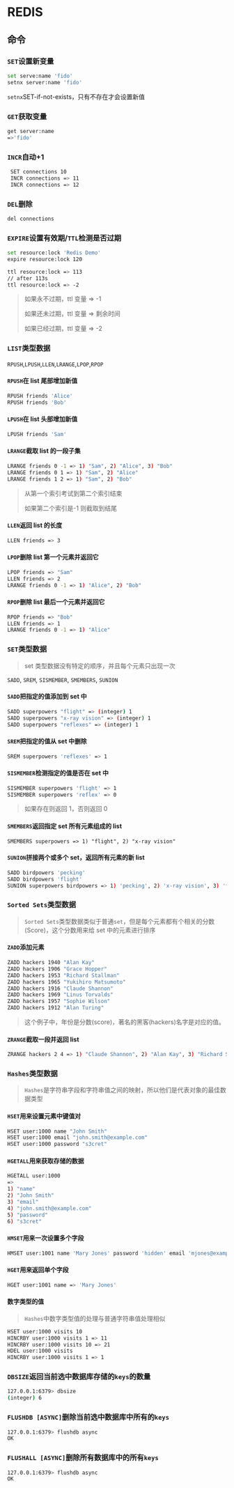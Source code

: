 # REDIS

## 命令

### `SET`设置新变量

```bash
set serve:name 'fido'
setnx server:name 'fido'
```

`setnx`SET-if-not-exists，只有不存在才会设置新值

### `GET`获取变量

```bash
get server:name
=>'fido'
```

### `INCR`自动+1

```bash
 SET connections 10
 INCR connections => 11
 INCR connections => 12
```

### `DEL`删除

```bash
del connections
```

### `EXPIRE`设置有效期/`TTL`检测是否过期

```bash
set resource:lock 'Redis Demo'
expire resource:lock 120

ttl resource:lock => 113
// after 113s
ttl resource:lock => -2
```

> 如果永不过期，ttl 变量 => -1
>
> 如果还未过期，ttl 变量 => 剩余时间
>
> 如果已经过期，ttl 变量 => -2

### `LIST`类型数据

`RPUSH`,`LPUSH`,`LLEN`,`LRANGE`,`LPOP`,`RPOP`

#### `RPUSH`在 list 尾部增加新值

```bash
RPUSH friends 'Alice'
RPUSH friends 'Bob'
```

#### `LPUSH`在 list 头部增加新值

```bash
LPUSH friends 'Sam'
```

#### `LRANGE`截取 list 的一段子集

```bash
LRANGE friends 0 -1 => 1) "Sam", 2) "Alice", 3) "Bob"
LRANGE friends 0 1 => 1) "Sam", 2) "Alice"
LRANGE friends 1 2 => 1) "Sam", 2) "Bob"
```

> 从第一个索引考试到第二个索引结束
>
> 如果第二个索引是-1 则截取到结尾

#### `LLEN`返回 list 的长度

```bash
LLEN friends => 3
```

#### `LPOP`删除 list 第一个元素并返回它

```bash
LPOP friends => "Sam"
LLEN friends => 2
LRANGE friends 0 -1 => 1) "Alice", 2) "Bob"
```

#### `RPOP`删除 list 最后一个元素并返回它

```bash
RPOP friends => "Bob"
LLEN friends => 1
LRANGE friends 0 -1 => 1) "Alice"
```

### `SET`类型数据

> set 类型数据没有特定的顺序，并且每个元素只出现一次

`SADD`, `SREM`, `SISMEMBER`, `SMEMBERS`, `SUNION`

#### `SADD`把指定的值添加到 set 中

```bash
SADD superpowers "flight" => (integer) 1
SADD superpowers "x-ray vision" => (integer) 1
SADD superpowers "reflexes" => (integer) 1
```

#### `SREM`把指定的值从 set 中删除

```bash
SREM superpowers 'reflexes' => 1
```

#### `SISMEMBER`检测指定的值是否在 set 中

```bash
SISMEMBER superpowers 'flight' => 1
SISMEMBER superpowers 'reflex' => 0
```

> 如果存在则返回 1，否则返回 0

#### `SMEMBERS`返回指定 set 所有元素组成的 list

```ba
SMEMBERS superpowers => 1) "flight", 2) "x-ray vision"
```

#### `SUNION`拼接两个或多个 set，返回所有元素的新 list

```bash
SADD birdpowers 'pecking'
SADD birdpowers 'flight'
SUNION superpowers birdpowers => 1) 'pecking', 2) 'x-ray vision', 3) 'flight'
```

### `Sorted Sets`类型数据

> `Sorted Sets`类型数据类似于普通`set`，但是每个元素都有个相关的分数(Score)，这个分数用来给 set 中的元素进行排序

#### `ZADD`添加元素

```bash
ZADD hackers 1940 "Alan Kay"
ZADD hackers 1906 "Grace Hopper"
ZADD hackers 1953 "Richard Stallman"
ZADD hackers 1965 "Yukihiro Matsumoto"
ZADD hackers 1916 "Claude Shannon"
ZADD hackers 1969 "Linus Torvalds"
ZADD hackers 1957 "Sophie Wilson"
ZADD hackers 1912 "Alan Turing"
```

> 这个例子中，年份是分数(score)，著名的黑客(hackers)名字是对应的值。

#### `ZRANGE`截取一段并返回 list

```bash
ZRANGE hackers 2 4 => 1) "Claude Shannon", 2) "Alan Kay", 3) "Richard Stallman"
```

### `Hashes`类型数据

> `Hashes`是字符串字段和字符串值之间的映射，所以他们是代表对象的最佳数据类型

#### `HSET`用来设置元素中键值对

```bash
HSET user:1000 name "John Smith"
HSET user:1000 email "john.smith@example.com"
HSET user:1000 password "s3cret"
```

#### `HGETALL`用来获取存储的数据

```bash
HGETALL user:1000
=>
1) "name"
2) "John Smith"
3) "email"
4) "john.smith@example.com"
5) "password"
6) "s3cret"
```

#### `HMSET`用来一次设置多个字段

```bash
HMSET user:1001 name 'Mary Jones' password 'hidden' email 'mjones@example.com'
```

#### `HGET`用来返回单个字段

```bash
HGET user:1001 name => 'Mary Jones'
```

#### 数字类型的值

> `Hashes`中数字类型值的处理与普通字符串值处理相似

```bash
HSET user:1000 visits 10
HINCRBY user:1000 visits 1 => 11
HINCRBY user:1000 visits 10 => 21
HDEL user:1000 visits
HINCRBY user:1000 visits 1 => 1
```

### `DBSIZE`返回当前选中数据库存储的`keys`的数量

```bash
127.0.0.1:6379> dbsize
(integer) 6
```

### `FLUSHDB [ASYNC]`删除当前选中数据库中所有的`keys`

```bash
127.0.0.1:6379> flushdb async
OK
```

### `FLUSHALL [ASYNC]`删除所有数据库中的所有`keys`

```bash
127.0.0.1:6379> flushdb async
OK
```
